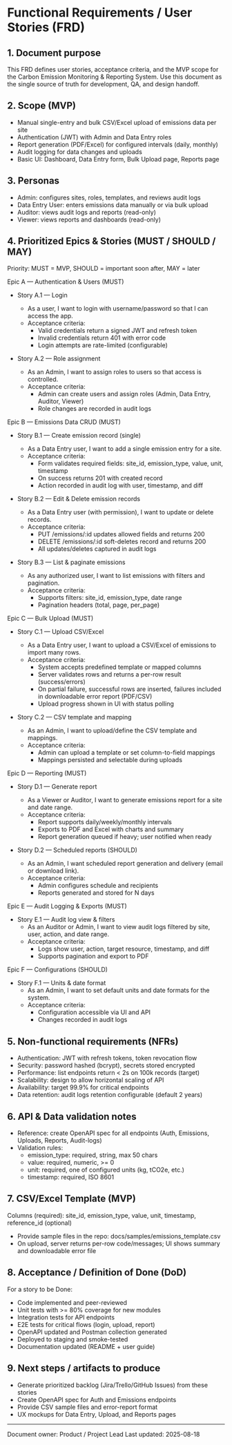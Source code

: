 # Functional Requirements / User Stories (FRD)

## 1. Document purpose

This FRD defines user stories, acceptance criteria, and the MVP scope for the Carbon Emission Monitoring & Reporting System. Use this document as the single source of truth for development, QA, and design handoff.

## 2. Scope (MVP)

- Manual single-entry and bulk CSV/Excel upload of emissions data per site
- Authentication (JWT) with Admin and Data Entry roles
- Report generation (PDF/Excel) for configured intervals (daily, monthly)
- Audit logging for data changes and uploads
- Basic UI: Dashboard, Data Entry form, Bulk Upload page, Reports page

## 3. Personas

- Admin: configures sites, roles, templates, and reviews audit logs
- Data Entry User: enters emissions data manually or via bulk upload
- Auditor: views audit logs and reports (read-only)
- Viewer: views reports and dashboards (read-only)

## 4. Prioritized Epics & Stories (MUST / SHOULD / MAY)

Priority: MUST = MVP, SHOULD = important soon after, MAY = later

Epic A — Authentication & Users (MUST)

- Story A.1 — Login

  - As a user, I want to login with username/password so that I can access the app.
  - Acceptance criteria:
    - Valid credentials return a signed JWT and refresh token
    - Invalid credentials return 401 with error code
    - Login attempts are rate-limited (configurable)

- Story A.2 — Role assignment
  - As an Admin, I want to assign roles to users so that access is controlled.
  - Acceptance criteria:
    - Admin can create users and assign roles (Admin, Data Entry, Auditor, Viewer)
    - Role changes are recorded in audit logs

Epic B — Emissions Data CRUD (MUST)

- Story B.1 — Create emission record (single)

  - As a Data Entry user, I want to add a single emission entry for a site.
  - Acceptance criteria:
    - Form validates required fields: site_id, emission_type, value, unit, timestamp
    - On success returns 201 with created record
    - Action recorded in audit log with user, timestamp, and diff

- Story B.2 — Edit & Delete emission records

  - As a Data Entry user (with permission), I want to update or delete records.
  - Acceptance criteria:
    - PUT /emissions/:id updates allowed fields and returns 200
    - DELETE /emissions/:id soft-deletes record and returns 200
    - All updates/deletes captured in audit logs

- Story B.3 — List & paginate emissions
  - As any authorized user, I want to list emissions with filters and pagination.
  - Acceptance criteria:
    - Supports filters: site_id, emission_type, date range
    - Pagination headers (total, page, per_page)

Epic C — Bulk Upload (MUST)

- Story C.1 — Upload CSV/Excel

  - As a Data Entry user, I want to upload a CSV/Excel of emissions to import many rows.
  - Acceptance criteria:
    - System accepts predefined template or mapped columns
    - Server validates rows and returns a per-row result (success/errors)
    - On partial failure, successful rows are inserted, failures included in downloadable error report (PDF/CSV)
    - Upload progress shown in UI with status polling

- Story C.2 — CSV template and mapping
  - As an Admin, I want to upload/define the CSV template and mappings.
  - Acceptance criteria:
    - Admin can upload a template or set column-to-field mappings
    - Mappings persisted and selectable during uploads

Epic D — Reporting (MUST)

- Story D.1 — Generate report

  - As a Viewer or Auditor, I want to generate emissions report for a site and date range.
  - Acceptance criteria:
    - Report supports daily/weekly/monthly intervals
    - Exports to PDF and Excel with charts and summary
    - Report generation queued if heavy; user notified when ready

- Story D.2 — Scheduled reports (SHOULD)
  - As an Admin, I want scheduled report generation and delivery (email or download link).
  - Acceptance criteria:
    - Admin configures schedule and recipients
    - Reports generated and stored for N days

Epic E — Audit Logging & Exports (MUST)

- Story E.1 — Audit log view & filters
  - As an Auditor or Admin, I want to view audit logs filtered by site, user, action, and date range.
  - Acceptance criteria:
    - Logs show user, action, target resource, timestamp, and diff
    - Supports pagination and export to PDF

Epic F — Configurations (SHOULD)

- Story F.1 — Units & date format
  - As an Admin, I want to set default units and date formats for the system.
  - Acceptance criteria:
    - Configuration accessible via UI and API
    - Changes recorded in audit logs

## 5. Non-functional requirements (NFRs)

- Authentication: JWT with refresh tokens, token revocation flow
- Security: password hashed (bcrypt), secrets stored encrypted
- Performance: list endpoints return < 2s on 100k records (target)
- Scalability: design to allow horizontal scaling of API
- Availability: target 99.9% for critical endpoints
- Data retention: audit logs retention configurable (default 2 years)

## 6. API & Data validation notes

- Reference: create OpenAPI spec for all endpoints (Auth, Emissions, Uploads, Reports, Audit-logs)
- Validation rules:
  - emission_type: required, string, max 50 chars
  - value: required, numeric, >= 0
  - unit: required, one of configured units (kg, tCO2e, etc.)
  - timestamp: required, ISO 8601

## 7. CSV/Excel Template (MVP)

Columns (required): site_id, emission_type, value, unit, timestamp, reference_id (optional)

- Provide sample files in the repo: docs/samples/emissions_template.csv
- On upload, server returns per-row code/messages; UI shows summary and downloadable error file

## 8. Acceptance / Definition of Done (DoD)

For a story to be Done:

- Code implemented and peer-reviewed
- Unit tests with >= 80% coverage for new modules
- Integration tests for API endpoints
- E2E tests for critical flows (login, upload, report)
- OpenAPI updated and Postman collection generated
- Deployed to staging and smoke-tested
- Documentation updated (README + user guide)

## 9. Next steps / artifacts to produce

- Generate prioritized backlog (Jira/Trello/GitHub Issues) from these stories
- Create OpenAPI spec for Auth and Emissions endpoints
- Provide CSV sample files and error-report format
- UX mockups for Data Entry, Upload, and Reports pages

---

Document owner: Product / Project Lead
Last updated: 2025-08-18
